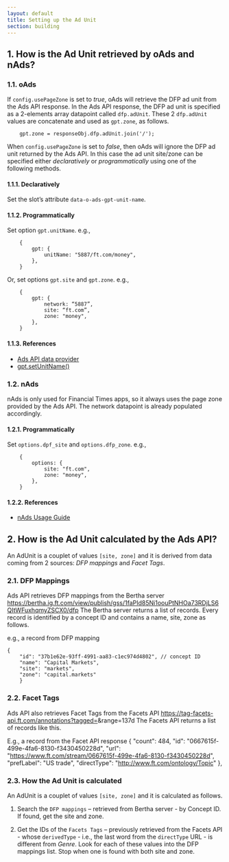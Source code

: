 ```yaml
---
layout: default
title: Setting up the Ad Unit
section: building
---
```


## 1. How is the Ad Unit retrieved by oAds and nAds?

### 1.1. oAds

If `config.usePageZone` is set to _true_, oAds will retrieve the DFP ad unit from the Ads API response.
In the Ads API response, the DFP ad unit is specified as a 2-elements array datapoint called `dfp.adUnit`. These 2 `dfp.adUnit` values are concatenate and used as `gpt.zone`, as follows.

```
	gpt.zone = responseObj.dfp.adUnit.join('/');
```

When `config.usePageZone` is set to _false_, then oAds will ignore the DFP ad unit returned by the Ads API. In this case the ad unit site/zone can be specified either _declaratively_ or _programmatically_ using one of the following methods.

#### 1.1.1. Declaratively

Set the slot’s attribute `data-o-ads-gpt-unit-name`.

#### 1.1.2. Programmatically

Set option `gpt.unitName`.
e.g.,
```
    {
        gpt: {
            unitName: "5887/ft.com/money",
        },
    }
```

Or, set options `gpt.site` and `gpt.zone`.
e.g.,
```
    {
        gpt: {
            network: “5887”,
            site: “ft.com”,
            zone: "money",
        },
    }
```

#### 1.1.3. References
- [Ads API data provider](https://github.com/Financial-Times/o-ads/blob/35a33741118a80efabcaec9505c2dead064528ea/src/js/data-providers/api.js#L50)
- [gpt.setUnitName()](https://github.com/Financial-Times/o-ads/blob/HEAD/src/js/ad-servers/gpt.js#L363)

### 1.2. nAds

nAds is only used for Financial Times apps, so it always uses the page zone provided by the Ads API. The network datapoint is already populated accordingly.

#### 1.2.1. Programmatically

Set `options.dpf_site` and `options.dfp_zone`.
e.g.,
```
    {
        options: {
            site: "ft.com",
            zone: "money",
        },
    }
```

#### 1.2.2. References
- [nAds Usage Guide](https://github.com/Financial-Times/n-ads#usage)

## 2. How is the Ad Unit calculated by the Ads API?

An AdUnit is a couplet of values `[site, zone]` and it is derived from data coming from 2 sources: _DFP mappings_ and _Facet Tags_.

### 2.1. DFP Mappings
Ads API retrieves DFP mappings from the Bertha server https://bertha.ig.ft.com/view/publish/gss/1faPId85Ni1oouPtNHOa73RDjLS6QItWFuxhqmyZSCX0/dfp
The Bertha server returns a list of records. Every record is identified by a concept ID and contains a name, site, zone as follows.

e.g., a record from DFP mapping
```
{
    "id": "37b1e62e-93ff-4991-aa83-c1ec974d4802", // concept ID
    "name": "Capital Markets",
    "site": "markets",
    "zone": "capital.markets"
    }
```


### 2.2. Facet Tags
Ads API also retrieves Facet Tags from the Facets API https://tag-facets-api.ft.com/annotations?tagged=<UUID>&range=137d
The Facets API returns a list of records like this.

E.g., a record from the Facet API response
	{
		"count": 484,
		"id": "0667615f-499e-4fa6-8130-f3430450228d",
		"url": "https://www.ft.com/stream/0667615f-499e-4fa6-8130-f3430450228d",
		"prefLabel": "US trade",
		"directType": "http://www.ft.com/ontology/Topic"
	},


### 2.3. How the Ad Unit is calculated
An AdUnit is a couplet of values `[site, zone]` and it is calculated as follows.

1. Search the `DFP mappings` – retrieved from Bertha server - by Concept ID. If found, get the site and zone.

2. Get the IDs of the `Facets Tags` – previously retrieved from the Facets API - whose `derivedType` - i.e., the last word from the `directType` URL - is different from _Genre_. Look for each of these values into the DFP mappings list. Stop when one is found with both site and zone.